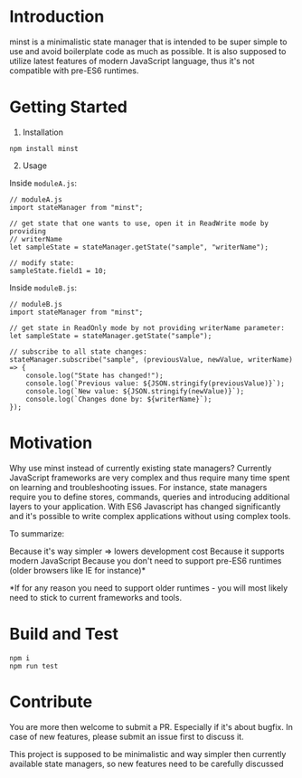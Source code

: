 # Introduction 

minst is a minimalistic state manager that is intended to be super simple to use 
and avoid boilerplate code as much as possible. It is also supposed to utilize
latest features of modern JavaScript language, thus it's not compatible with pre-ES6 
runtimes.

# Getting Started

1. Installation

`npm install minst`

2. Usage

Inside `moduleA.js`:
```
// moduleA.js
import stateManager from "minst";

// get state that one wants to use, open it in ReadWrite mode by providing
// writerName
let sampleState = stateManager.getState("sample", "writerName");

// modify state:
sampleState.field1 = 10;
```
Inside `moduleB.js`:
```
// moduleB.js
import stateManager from "minst";

// get state in ReadOnly mode by not providing writerName parameter:
let sampleState = stateManager.getState("sample");

// subscribe to all state changes:
stateManager.subscribe("sample", (previousValue, newValue, writerName) => {
    console.log("State has changed!");
    console.log(`Previous value: ${JSON.stringify(previousValue)}`);
    console.log(`New value: ${JSON.stringify(newValue)}`);
    console.log(`Changes done by: ${writerName}`);
});
```

# Motivation

Why use minst instead of currently existing state managers?
Currently JavaScript frameworks are very complex and thus require 
many time spent on learning and troubleshooting issues. For instance, 
state managers require you to define stores, commands, queries
and introducing additional layers to your application. With ES6 Javascript 
has changed significantly and it's possible to write complex
applications without using complex tools.

To summarize:

Because it's way simpler => lowers development cost
Because it supports modern JavaScript
Because you don't need to support pre-ES6 runtimes 
(older browsers like IE for instance)*

*If for any reason you need to support older runtimes - you will most likely
need to stick to current frameworks and tools.

# Build and Test

```
npm i
npm run test
```

# Contribute

You are more then welcome to submit a PR. Especially if it's about bugfix.
In case of new features, please submit an issue first to discuss it.

This project is supposed to be minimalistic and way simpler then currently
available state managers, so new features need to be carefully discussed